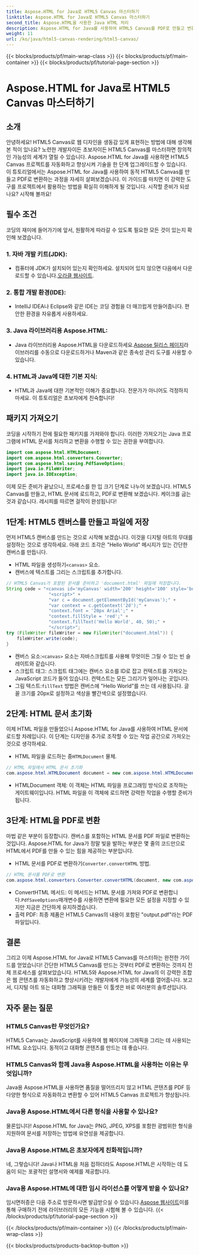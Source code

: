 ```yaml
---
title: Aspose.HTML for Java로 HTML5 Canvas 마스터하기
linktitle: Aspose.HTML for Java로 HTML5 Canvas 마스터하기
second_title: Aspose.HTML을 사용한 Java HTML 처리
description: Aspose.HTML for Java를 사용하여 HTML5 Canvas를 PDF로 만들고 변환하는 방법을 알아보세요. 이 가이드는 웹 프로젝트를 개선하려는 개발자에게 완벽합니다.
weight: 11
url: /ko/java/html5-canvas-rendering/html5-canvas/
---
```


{{< blocks/products/pf/main-wrap-class >}}
{{< blocks/products/pf/main-container >}}
{{< blocks/products/pf/tutorial-page-section >}}

# Aspose.HTML for Java로 HTML5 Canvas 마스터하기

## 소개
안녕하세요! HTML5 Canvas로 웹 디자인을 생동감 있게 표현하는 방법에 대해 생각해 본 적이 있나요? 노련한 개발자이든 초보자이든 HTML5 Canvas를 마스터하면 창의적인 가능성의 세계가 열릴 수 있습니다. Aspose.HTML for Java를 사용하면 HTML5 Canvas 프로젝트를 자동화하고 향상시켜 기술을 한 단계 업그레이드할 수 있습니다. 이 튜토리얼에서는 Aspose.HTML for Java를 사용하여 동적 HTML5 Canvas를 만들고 PDF로 변환하는 과정을 자세히 살펴보겠습니다. 이 가이드를 마치면 이 강력한 도구를 프로젝트에서 활용하는 방법을 확실히 이해하게 될 것입니다. 시작할 준비가 되셨나요? 시작해 볼까요!
## 필수 조건
코딩의 재미에 들어가기에 앞서, 원활하게 따라갈 수 있도록 필요한 모든 것이 있는지 확인해 보겠습니다.
### 1. 자바 개발 키트(JDK):
   -  컴퓨터에 JDK가 설치되어 있는지 확인하세요. 설치되어 있지 않으면 다음에서 다운로드할 수 있습니다.[오라클 웹사이트](https://www.oracle.com/java/technologies/javase-jdk11-downloads.html).
### 2. 통합 개발 환경(IDE):
   - IntelliJ IDEA나 Eclipse와 같은 IDE는 코딩 경험을 더 매끄럽게 만들어줍니다. 편안한 환경을 자유롭게 사용하세요.
### 3. Java 라이브러리용 Aspose.HTML:
   -  Java 라이브러리용 Aspose.HTML을 다운로드하세요.[Aspose 릴리스 페이지](https://releases.aspose.com/html/java/)라이브러리를 수동으로 다운로드하거나 Maven과 같은 종속성 관리 도구를 사용할 수 있습니다.
### 4. HTML과 Java에 대한 기본 지식:
   - HTML과 Java에 대한 기본적인 이해가 중요합니다. 전문가가 아니어도 걱정하지 마세요. 이 튜토리얼은 초보자에게 친숙합니다!
## 패키지 가져오기
코딩을 시작하기 전에 필요한 패키지를 가져와야 합니다. 이러한 가져오기는 Java 프로그램에 HTML 문서를 처리하고 변환을 수행할 수 있는 권한을 부여합니다.
```java
import com.aspose.html.HTMLDocument;
import com.aspose.html.converters.Converter;
import com.aspose.html.saving.PdfSaveOptions;
import java.io.FileWriter;
import java.io.IOException;
```
이제 모든 준비가 끝났으니, 프로세스를 한 입 크기 단계로 나누어 보겠습니다. HTML5 Canvas를 만들고, HTML 문서에 로드하고, PDF로 변환해 보겠습니다. 케이크를 굽는 것과 같습니다. 레시피를 따르면 걸작이 완성됩니다!
## 1단계: HTML5 캔버스를 만들고 파일에 저장
먼저 HTML5 캔버스를 만드는 것으로 시작해 보겠습니다. 이것을 디지털 아트의 무대를 설정하는 것으로 생각하세요. 아래 코드 조각은 "Hello World" 메시지가 있는 간단한 캔버스를 만듭니다.

-  HTML 파일을 생성하기`<canvas>` 요소.
- 캔버스에 텍스트를 그리는 스크립트를 추가합니다.
```java
// HTML5 Canvas가 포함된 문서를 준비하고 'document.html' 파일에 저장합니다.
String code = "<canvas id='myCanvas' width='200' height='100' style='border:1px solid #d3d3d3;'></canvas>" +
				"<script>" +
				"var c = document.getElementById('myCanvas');" +
				"var context = c.getContext('2d');" +
				"context.font = '20px Arial';" +
				"context.fillStyle = 'red';" +
				"context.fillText('Hello World', 40, 50);" +
				"</script>";
try (FileWriter fileWriter = new FileWriter("document.html")) {
    fileWriter.write(code);
}
```

-  캔버스 요소:`<canvas>` 요소는 자바스크립트를 사용해 무엇이든 그릴 수 있는 빈 슬레이트와 같습니다.
- 스크립트 태그: 스크립트 태그에는 캔버스 요소를 ID로 잡고 컨텍스트를 가져오는 JavaScript 코드가 들어 있습니다. 컨텍스트는 모든 그리기가 일어나는 곳입니다.
-  그림 텍스트:`fillText` 방법은 캔버스에 "Hello World"를 쓰는 데 사용됩니다. 글꼴 크기를 20px로 설정하고 색상을 빨간색으로 설정했습니다.
## 2단계: HTML 문서 초기화
이제 HTML 파일을 만들었으니 Aspose.HTML for Java를 사용하여 HTML 문서에 로드할 차례입니다. 이 단계는 디자인을 추가로 조작할 수 있는 작업 공간으로 가져오는 것으로 생각하세요.

-  HTML 파일을 로드하는 중`HTMLDocument` 물체.
```java
// HTML 파일에서 HTML 문서 초기화
com.aspose.html.HTMLDocument document = new com.aspose.html.HTMLDocument("document.html");
```

- HTMLDocument 객체: 이 객체는 HTML 파일을 프로그래밍 방식으로 조작하는 게이트웨이입니다. HTML 파일을 이 객체에 로드하면 강력한 작업을 수행할 준비가 됩니다.
## 3단계: HTML을 PDF로 변환
마법 같은 부분이 등장합니다. 캔버스를 포함하는 HTML 문서를 PDF 파일로 변환하는 것입니다. Aspose.HTML for Java가 정말 빛을 발하는 부분은 몇 줄의 코드만으로 HTML에서 PDF를 만들 수 있는 힘을 제공하는 부분입니다.

-  HTML 문서를 PDF로 변환하기`Converter.convertHTML` 방법.
```java
// HTML 문서를 PDF로 변환
com.aspose.html.converters.Converter.convertHTML(document, new com.aspose.html.saving.PdfSaveOptions(), "output.pdf");
```

-  ConvertHTML 메서드: 이 메서드는 HTML 문서를 가져와 PDF로 변환합니다.`PdfSaveOptions`매개변수를 사용하면 변환에 필요한 모든 설정을 지정할 수 있지만 지금은 간단하게 유지하겠습니다.
- 출력 PDF: 최종 제품은 HTML5 Canvas의 내용이 포함된 "output.pdf"라는 PDF 파일입니다.

## 결론
그리고 이제 Aspose.HTML for Java로 HTML5 Canvas를 마스터하는 완전한 가이드를 얻었습니다! 간단한 HTML5 Canvas를 만드는 것부터 PDF로 변환하는 것까지 전체 프로세스를 살펴보았습니다. HTML5와 Aspose.HTML for Java의 이 강력한 조합은 웹 콘텐츠를 자동화하고 향상시키려는 개발자에게 가능성의 세계를 열어줍니다. 보고서, 디지털 아트 또는 대화형 그래픽을 만들든 이 툴셋은 바로 여러분의 솔루션입니다.
## 자주 묻는 질문
### HTML5 Canvas란 무엇인가요?
HTML5 Canvas는 JavaScript를 사용하여 웹 페이지에 그래픽을 그리는 데 사용되는 HTML 요소입니다. 동적이고 대화형 콘텐츠를 만드는 데 좋습니다.
### HTML5 Canvas와 함께 Java용 Aspose.HTML을 사용하는 이유는 무엇입니까?
Java용 Aspose.HTML을 사용하면 품질을 떨어뜨리지 않고 HTML 콘텐츠를 PDF 등 다양한 형식으로 자동화하고 변환할 수 있어 HTML5 Canvas 프로젝트가 향상됩니다.
### Java용 Aspose.HTML에서 다른 형식을 사용할 수 있나요?
물론입니다! Aspose.HTML for Java는 PNG, JPEG, XPS를 포함한 광범위한 형식을 지원하여 문서를 저장하는 방법에 유연성을 제공합니다.
### Java용 Aspose.HTML은 초보자에게 친화적입니까?
네, 그렇습니다! Java나 HTML을 처음 접하더라도 Aspose.HTML은 시작하는 데 도움이 되는 포괄적인 설명서와 예제를 제공합니다.
### Java용 Aspose.HTML에 대한 임시 라이선스를 어떻게 받을 수 있나요?
 임시면허증은 다음 주소로 방문하시면 발급받으실 수 있습니다.[Aspose 웹사이트](https://purchase.aspose.com/temporary-license/)이를 통해 구매하기 전에 라이브러리의 모든 기능을 시험해 볼 수 있습니다.
{{< /blocks/products/pf/tutorial-page-section >}}

{{< /blocks/products/pf/main-container >}}
{{< /blocks/products/pf/main-wrap-class >}}

{{< blocks/products/products-backtop-button >}}

